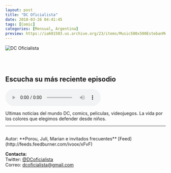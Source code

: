 ```yaml
---
layout: post
title: "DC Oficialista"
date: 2018-03-26 04:41:45
tags: [Comic]
categories: [Mensual, Argentina]
preview: https://ia601503.us.archive.org/23/items/Music500x500EstebanMontoya/300-dcNewLogo-NicolasPignataro.png
---
```


![DC Oficialista](https://ia601503.us.archive.org/23/items/Music500x500EstebanMontoya/500-dcNewLogo-NicolasPignataro.png)

<br/>
<br/>

## Escucha su más reciente episodio

<!--reproductor-feed=http://feeds.feedburner.com/ivoox/xFvF-->
<!--reproductor-start-->
<audio id="audio" preload="auto" controls="" src="http://feedproxy.google.com/~r/ivoox/xFvF/~5/G-NMJkUbhtk/dc-oficialista-express-geoff-johns-copa-todo_mf_26475892_feed_1.mp3"></audio>
<!--reproductor-end-->

Ultimas noticias del mundo DC, comics, peliculas, videojuegos. La vida por los colores que elegimos defender desde niños.  

_ _ _
<br>
Autor: **Porou, Juli, Marian e invitados frecuentes**  
[Feed](http://feeds.feedburner.com/ivoox/xFvF)  



**Contacta:**  
Twitter: [@DCoficialista](https://twitter.com/DCoficialista)  
Correo: [dcoficialista@gmail.com](mailto:dcoficialista@gmail.com)  
